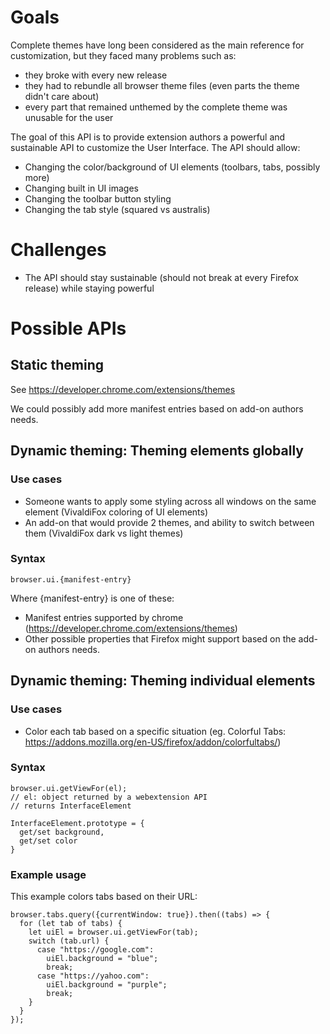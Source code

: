 # Goals
Complete themes have long been considered as the main reference for customization, but they faced many problems such as:
- they broke with every new release
- they had to rebundle all browser theme files (even parts the theme didn't care about)
- every part that remained unthemed by the complete theme was unusable for the user

The goal of this API is to provide extension authors a powerful and sustainable API to customize the User Interface. The API should allow:
- Changing the color/background of UI elements (toolbars, tabs, possibly more)
- Changing built in UI images
- Changing the toolbar button styling
- Changing the tab style (squared vs australis)

# Challenges
- The API should stay sustainable (should not break at every Firefox release) while staying powerful

# Possible APIs

## Static theming
See https://developer.chrome.com/extensions/themes

We could possibly add more manifest entries based on add-on authors needs.

## Dynamic theming: Theming elements globally
### Use cases
- Someone wants to apply some styling across all windows on the same element (VivaldiFox coloring of UI elements)
- An add-on that would provide 2 themes, and ability to switch between them (VivaldiFox dark vs light themes)

### Syntax
```
browser.ui.{manifest-entry}
```

Where {manifest-entry} is one of these:
- Manifest entries supported by chrome (https://developer.chrome.com/extensions/themes)
- Other possible properties that Firefox might support based on the add-on authors needs.

## Dynamic theming: Theming individual elements
### Use cases
- Color each tab based on a specific situation (eg. Colorful Tabs: https://addons.mozilla.org/en-US/firefox/addon/colorfultabs/)

### Syntax
```
browser.ui.getViewFor(el);
// el: object returned by a webextension API
// returns InterfaceElement
```
```
InterfaceElement.prototype = {
  get/set background,
  get/set color
}
```
### Example usage
This example colors tabs based on their URL:

```
browser.tabs.query({currentWindow: true}).then((tabs) => {
  for (let tab of tabs) {
    let uiEl = browser.ui.getViewFor(tab);
    switch (tab.url) {
      case "https://google.com":
        uiEl.background = "blue";
        break;
      case "https://yahoo.com":
        uiEl.background = "purple";
        break;
    }
  }
});
```
